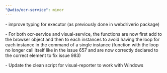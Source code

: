 ```yaml
---
"@wdio/ocr-service": minor
---
```


\- improve typing for executor (as previously done in webdriverio package)

\- For both ocr-service and visual-service, the functions are now first add to the browser object and then to each instances to avoid having the loop for each instance in the command of a single instance (function with the loop no longer call itself like in the issue 657 and are now correctly declared to the correct element to fix issue 983)

\- Update the clean script for visual-reporter to work with Windows